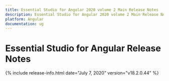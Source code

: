 ```yaml
---
title: Essential Studio for Angular 2020 volume 2 Main Release Notes  
description: Essential Studio for Angular 2020 volume 2 Main Release Notes  
platform: Angular
documentation: ug
---
```


# Essential Studio for Angular  Release Notes  

{% include release-info.html date="July 7, 2020"  version="v18.2.0.44" %} 






